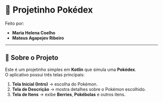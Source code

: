 # 📱 Projetinho Pokédex  

Feito por:  
- **Maria Helena Coelho**  
- **Mateus Agapejev Ribeiro**  

---

## 📌 Sobre o Projeto  
Este é um projetinho simples em **Kotlin** que simula uma **Pokédex**.  
O aplicativo possui três telas principais:  

1. **Tela Inicial (Intro)** → escolha do Pokémon.  
2. **Tela de Descrição** → mostra detalhes sobre o Pokémon escolhido.  
3. **Tela de Itens** → exibe **Berries**, **Pokébolas** e outros itens.  
